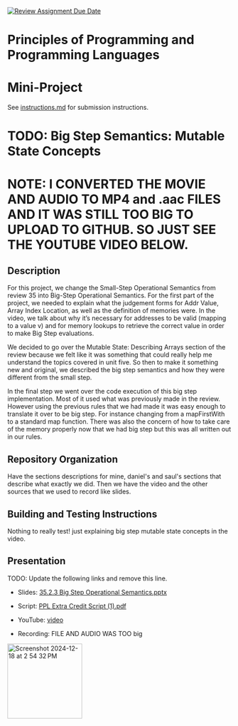 [![Review Assignment Due Date](https://classroom.github.com/assets/deadline-readme-button-22041afd0340ce965d47ae6ef1cefeee28c7c493a6346c4f15d667ab976d596c.svg)](https://classroom.github.com/a/skJdUf3s)
# Principles of Programming and Programming Languages
# Mini-Project

See [instructions.md](instructions.md) for submission instructions.

# TODO: Big Step Semantics: Mutable State Concepts

# NOTE: I CONVERTED THE MOVIE AND AUDIO TO MP4 and .aac FILES AND IT WAS STILL TOO BIG TO UPLOAD TO GITHUB. SO JUST SEE THE YOUTUBE VIDEO BELOW.
## Description

For this project, we change the Small-Step Operational Semantics from review 35 into Big-Step Operational Semantics. For the first part of the project, we needed to explain what the judgement forms for Addr Value, Array Index Location, as well as the definition of memories were. In the video, we talk about why it’s necessary for addresses to be valid (mapping to a value v) and for memory lookups to retrieve the correct value in order to make Big Step evaluations. 

We decided to go over the Mutable State: Describing Arrays section of the review because we felt like it was something that could really help me understand the topics covered in unit five. So then to make it something new and original, we described the big step semantics and how they were different from the small step.

In the final step we went over the code execution of this big step implementation. Most of it used what was previously made in the review. However using the previous rules that we had made it was easy enough to translate it over to be big step. For instance changing from a mapFirstWith to a standard map function. There was also the concern of how to take care of the memory properly now that we had big step but this was all written out in our rules.


## Repository Organization

Have the sections descriptions for mine, daniel's and saul's sections that describe what exactly we did. Then we have the video and the other sources that we used to record like slides.

## Building and Testing Instructions

Nothing to really test! just explaining big step mutable state concepts in the video.

## Presentation

TODO: Update the following links and remove this line.
- Slides: [35.2.3 Big Step Operational Semantics.pptx](https://github.com/user-attachments/files/18189015/35.2.3.Big.Step.Operational.Semantics.pptx)
- Script: [PPL Extra Credit Script  (1).pdf](https://github.com/user-attachments/files/18189064/PPL.Extra.Credit.Script.1.pdf)

- YouTube: [video](https://www.youtube.com/watch?v=31prcY01JKA&list=PLFNbBlDoHwn7H43FCfZqpgr1xgRmmYkkq&index=3)
- Recording: FILE AND AUDIO WAS TOO big
<img width="168" alt="Screenshot 2024-12-18 at 2 54 32 PM" src="https://github.com/user-attachments/assets/1ec1fa18-e379-47b4-9884-b0ecad1f5a7e" />
